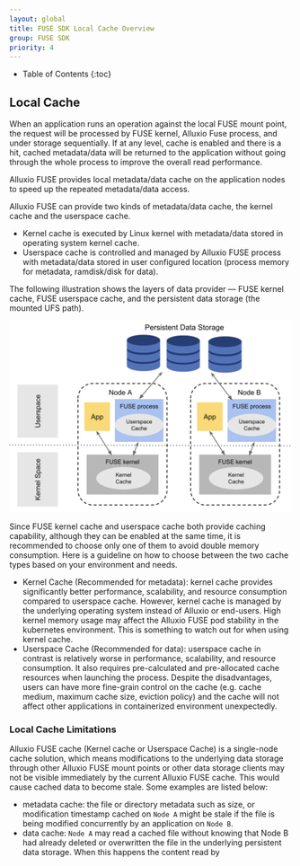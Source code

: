 ```yaml
---
layout: global
title: FUSE SDK Local Cache Overview
group: FUSE SDK
priority: 4
---
```


* Table of Contents
  {:toc}

## Local Cache

When an application runs an operation against the local FUSE mount point,
the request will be processed by FUSE kernel, Alluxio Fuse process, and under storage sequentially.
If at any level, cache is enabled and there is a hit, cached metadata/data will be returned to the application without going through the whole process to improve the overall read performance.

Alluxio FUSE provides local metadata/data cache on the application nodes to speed up the repeated metadata/data access.

Alluxio FUSE can provide two kinds of metadata/data cache, the kernel cache and the userspace cache.
- Kernel cache is executed by Linux kernel with metadata/data stored in operating system kernel cache.
- Userspace cache is controlled and managed by Alluxio FUSE process with metadata/data stored in user configured location (process memory for metadata, ramdisk/disk for data).

The following illustration shows the layers of data provider — FUSE kernel cache, FUSE userspace cache, and the persistent data storage (the mounted UFS path).

![POSIX LOCAL CACHE](https://github.com/Alluxio/alluxio/blob/dora/docs/img/posix-local-cache.png)

Since FUSE kernel cache and userspace cache both provide caching capability, although they can be enabled at the same time,
it is recommended to choose only one of them to avoid double memory consumption.
Here is a guideline on how to choose between the two cache types based on your environment and needs.
- Kernel Cache (Recommended for metadata): kernel cache provides significantly better performance, scalability, and resource consumption compared to userspace cache.
  However, kernel cache is managed by the underlying operating system instead of Alluxio or end-users.
  High kernel memory usage may affect the Alluxio FUSE pod stability in the kubernetes environment.
  This is something to watch out for when using kernel cache.
- Userspace Cache (Recommended for data): userspace cache in contrast is relatively worse in performance, scalability, and resource consumption.
  It also requires pre-calculated and pre-allocated cache resources when launching the process.
  Despite the disadvantages, users can have more fine-grain control on the cache (e.g. cache medium, maximum cache size, eviction policy)
  and the cache will not affect other applications in containerized environment unexpectedly.

### Local Cache Limitations

Alluxio FUSE cache (Kernel cache or Userspace Cache) is a single-node cache solution,
which means modifications to the underlying data storage through other Alluxio FUSE mount points or other data storage clients
may not be visible immediately by the current Alluxio FUSE cache. This would cause cached data to become stale.
Some examples are listed below:
- metadata cache: the file or directory metadata such as size, or modification timestamp cached on `Node A` might be stale
  if the file is being modified concurrently by an application on `Node B`.
- data cache: `Node A` may read a cached file without knowing that Node B had already deleted or overwritten the file in the underlying persistent data storage.
  When this happens the content read by